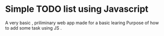 # Simple TODO list using Javascript
 A very basic , priliminary web app made for a basic learing Purpose of how to add some task using JS .
